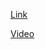 [Link](https://quizethcastt.vercel.app/api)

[Video](https://github.com/Misuri4/quizethcast/raw/main/mp4.mp4)
